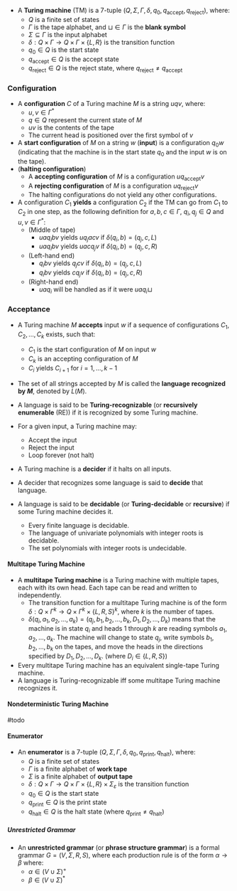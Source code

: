 
- A **Turing machine** (TM) is a 7-tuple $(Q,\Sigma,\Gamma,\delta,q_0,q_{\text{accept}},q_{\text{reject}})$, where:
	- $Q$ is a finite set of states
	- $\Gamma$ is the tape alphabet, and $\sqcup\in \Gamma$ is the **blank symbol**
	- $\Sigma\subseteq \Gamma$ is the input alphabet
	- $\delta:Q\times \Gamma\longrightarrow Q\times \Gamma\times \{L,R\}$ is the transition function
	- $q_0\in Q$ is the start state
	- $q_{\text{accept}}\in Q$ is the accept state
	- $q_{\text{reject}}\in Q$ is the reject state, where $q_{\text{reject}}\neq q_{\text{accept}}$

### Configuration

- A **configuration** $C$ of a Turing machine $M$ is a string $uqv$, where:
	- $u,v\in \Gamma^*$
	- $q\in Q$ represent the current state of $M$
	- $uv$ is the contents of the tape
	- The current head is positioned over the first symbol of $v$
- A **start configuration** of $M$ on a string $w$ (**input**) is a configuration $q_0w$ (indicating that the machine is in the start state $q_0$ and the input $w$ is on the tape).
- (**halting configuration**)
	- A **accepting configuration** of $M$ is a configuration $uq_{\text{accept}}v$
	- A **rejecting configuration** of $M$ is a configuration $uq_{\text{reject}}v$
	- The halting configurations do not yield any other configurations.
- A configuration $C_{1}$ **yields** a configuration $C_{2}$ if the TM can go from $C_{1}$ to $C_{2}$ in one step, as the following definition for $a,b,c\in \Gamma$, $q_i,q_j\in Q$ and $u,v\in \Gamma^*$:
	- (Middle of tape)
		- $uaq_ibv$ yields $uq_{j}acv$ if $\delta(q_i,b)=(q_j,c,L)$
		- $uaq_ibv$ yields $uacq_{j}v$ if $\delta(q_i,b)=(q_j,c,R)$
	- (Left-hand end)
		- $q_ibv$ yields $q_jcv$ if $\delta(q_i,b)=(q_j,c,L)$
		- $q_ibv$ yields $cq_jv$ if $\delta(q_i,b)=(q_j,c,R)$
	- (Right-hand end)
		- $uaq_i$ will be handled as if it were $uaq_i\sqcup$
### Acceptance

- A Turing machine $M$ **accepts** input $w$ if a sequence of configurations $C_1,C_2,\dots,C_k$ exists, such that:
	- $C_1$ is the start configuration of $M$ on input $w$
	- $C_k$ is an accepting configuration of $M$
	- $C_i$ yields $C_{i+1}$ for $i=1,\dots,k-1$

- The set of all strings accepted by $M$ is called the **language recognized by $M$**, denoted by $L(M)$.
- A language is said to be **Turing-recognizable** (or **recursively enumerable** (RE)) if it is recognized by some Turing machine.
- For a given input, a Turing machine may:
	- Accept the input
	- Reject the input
	- Loop forever (not halt)
- A Turing machine is a **decider** if it halts on all inputs.
- A decider that recognizes some language is said to **decide** that language.
- A language is said to be **decidable** (or **Turing-decidable**  or **recursive**) if some Turing machine decides it.
	- Every finite language is decidable.
	- The language of univariate polynomials with integer roots is decidable.
	- The set polynomials with integer roots is undecidable.


#### Multitape Turing Machine

- A **multitape Turing machine** is a Turing machine with multiple tapes, each with its own head. Each tape can be read and written to independently. 
	- The transition function for a multitape Turing machine is of the form $\delta:Q\times\Gamma^k\longrightarrow Q\times\Gamma^k\times\{L,R,S\}^k$, where $k$ is the number of tapes.
	- $\delta(q_i,a_1,a_2,\dots,a_k)=(q_j,b_1,b_2,\dots,b_k,D_1,D_2,\dots,D_k)$ means that the machine is in state $q_i$ and heads $1$ through $k$ are reading symbols $a_1,a_2,\dots,a_k$. The machine will change to state $q_j$, write symbols $b_1,b_2,\dots,b_k$ on the tapes, and move the heads in the directions specified by $D_1,D_2,\dots,D_k$. (where $D_i\in\{L,R,S\}$) 
- Every multitape Turing machine has an equivalent single-tape Turing machine.
- A language is Turing-recognizable iff some multitape Turing machine recognizes it.

#### Nondeterministic Turing Machine

#todo 

#### Enumerator

- An **enumerator** is a 7-tuple $(Q,\Sigma,\Gamma,\delta,q_0,q_{\text{print}},q_{\text{halt}})$, where:
	- $Q$ is a finite set of states
	- $\Gamma$ is a finite alphabet of **work tape**
	- $\Sigma$ is a finite alphabet of **output tape**
	- $\delta:Q\times \Gamma\longrightarrow Q\times \Gamma\times \{L,R\}\times\Sigma_\varepsilon$ is the transition function
	- $q_0\in Q$ is the start state
	- $q_{\text{print}}\in Q$ is the print state
	- $q_{\text{halt}}\in Q$ is the halt state (where $q_{\text{print}}\neq q_{\text{halt}}$)


##### Unrestricted Grammar

- An **unrestricted grammar** (or **phrase structure grammar**) is a formal grammar $\displaystyle {\textstyle G=(V,\Sigma,R,S)}$, where each production rule is of the form $\displaystyle \alpha \to \beta$ where:
	- $\alpha \in (V\cup \Sigma)^+$
	- $\beta \in (V\cup \Sigma)^*$
